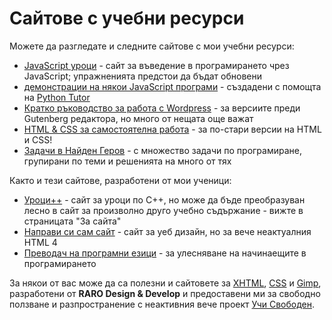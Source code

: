 # Сайтове с учебни ресурси

Moжете да разгледате и следните сайтове с мои учебни ресурси:

  - [JavaScript уроци](http://javascript.svoboden.net/) - сайт за въведение в програмирането чрез JavaScript; упражненията предстои да бъдат обновени
  - [демонстрации на някои JavaScript програми](http://uroci.svoboden.net/) - създадени с помощта на [Python Tutor](http://pythontutor.com/)
  - [Кратко ръководство за работа с Wordpress](http://wordpress.svoboden.net/) - за версиите преди Gutenberg редактора, но много от нещата още важат
  - [HTML & CSS за самостоятелна работа](http://webdesign.svoboden.net/) - за по-стари версии на HTML и CSS! 
  - [Задачи в Найден Геров](http://zadachi.gymnasium-lom.com/) - с множество задачи по програмиране, групирани по теми и решенията на много от тях

Както и тези сайтове, разработени от мои ученици:

  - [Уроци++](http://cpp.gymnasium-lom.com/) - сайт за уроци по C++, но може да бъде преобразуван лесно в сайт за произволно друго учебно съдържание - вижте в страницата "За сайта"
  - [Направи си сам сайт](http://diysite.gymnasium-lom.com/) - сайт за уеб дизайн, но за вече неактуалния HTML 4
  - [Преводач на програмни езици](http://protranslator.gymnasium-lom.com/) - за улесняване на начинаещите в програмирането
  
За някои от вас може да са полезни и сайтовете за [XHTML](http://webdesign.svoboden.net/designbyraro/xhtml/index.html), 
[CSS](http://webdesign.svoboden.net/designbyraro/css/index.html) и [Gimp](http://webdesign.svoboden.net/designbyraro/gimp/index.html), разработени от 
**RARO Design & Develop** и предоставени ми за свободно ползване и разпространение с неактивния вече проект [Учи Свободен](https://cd.svoboden.net/bg/).
